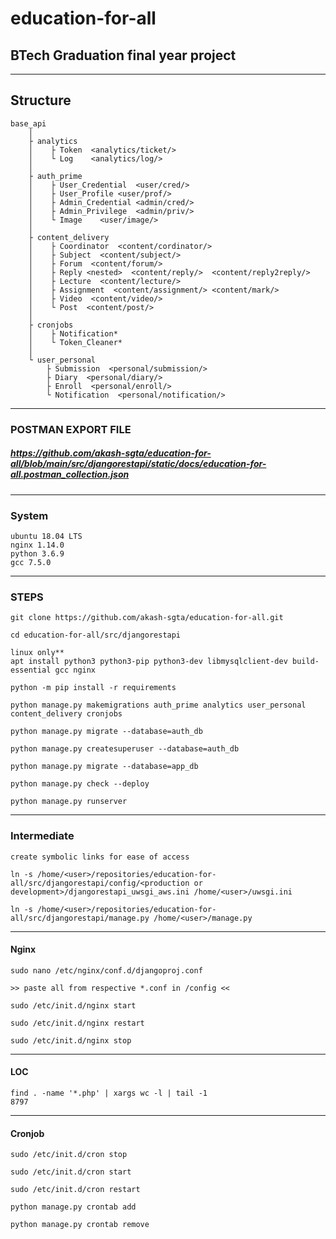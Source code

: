 # education-for-all

## BTech Graduation final year project

***

## Structure

```
base_api
    │
    ├ analytics
    │    ├ Token  <analytics/ticket/>
    │    └ Log    <analytics/log/>
    │
    ├ auth_prime
    │    ├ User_Credential  <user/cred/>
    │    ├ User_Profile <user/prof/>
    │    ├ Admin_Credential <admin/cred/>  
    │    ├ Admin_Privilege  <admin/priv/>
    │    └ Image    <user/image/>
    │
    ├ content_delivery
    │    ├ Coordinator  <content/cordinator/>
    │    ├ Subject  <content/subject/>
    │    ├ Forum  <content/forum/>
    │    ├ Reply <nested>  <content/reply/>  <content/reply2reply/>
    │    ├ Lecture  <content/lecture/>
    │    ├ Assignment  <content/assignment/> <content/mark/>
    │    ├ Video  <content/video/>
    │    └ Post  <content/post/>
    │
    ├ cronjobs
    │    ├ Notification*
    │    └ Token_Cleaner*
    │
    └ user_personal
        ├ Submission  <personal/submission/>
        ├ Diary  <personal/diary/>
        ├ Enroll  <personal/enroll/>
        └ Notification  <personal/notification/>
```

***

### POSTMAN EXPORT FILE

##### <https://github.com/akash-sgta/education-for-all/blob/main/src/djangorestapi/static/docs/education-for-all.postman_collection.json>

***

### System

```
ubuntu 18.04 LTS
nginx 1.14.0
python 3.6.9
gcc 7.5.0
```

***

### STEPS

```
git clone https://github.com/akash-sgta/education-for-all.git

cd education-for-all/src/djangorestapi

linux only**
apt install python3 python3-pip python3-dev libmysqlclient-dev build-essential gcc nginx

python -m pip install -r requirements

python manage.py makemigrations auth_prime analytics user_personal content_delivery cronjobs

python manage.py migrate --database=auth_db

python manage.py createsuperuser --database=auth_db

python manage.py migrate --database=app_db

python manage.py check --deploy

python manage.py runserver
```

***

### Intermediate

```
create symbolic links for ease of access

ln -s /home/<user>/repositories/education-for-all/src/djangorestapi/config/<production or development>/djangorestapi_uwsgi_aws.ini /home/<user>/uwsgi.ini

ln -s /home/<user>/repositories/education-for-all/src/djangorestapi/manage.py /home/<user>/manage.py
```

***

#### Nginx

```
sudo nano /etc/nginx/conf.d/djangoproj.conf

>> paste all from respective *.conf in /config <<

sudo /etc/init.d/nginx start

sudo /etc/init.d/nginx restart

sudo /etc/init.d/nginx stop
```

***

#### LOC 

```
find . -name '*.php' | xargs wc -l | tail -1
8797
```

***

#### Cronjob

```
sudo /etc/init.d/cron stop

sudo /etc/init.d/cron start

sudo /etc/init.d/cron restart

python manage.py crontab add

python manage.py crontab remove
```